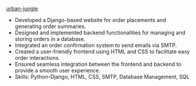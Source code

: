 [urban-jungle](https://urbanjungle.up.railway.app/)
- Developed a Django-based website for order placements and generating order summaries.
- Designed and implemented backend functionalities for managing and storing orders in a database.
- Integrated an order confirmation system to send emails via SMTP.
- Created a user-friendly frontend using HTML and CSS to facilitate easy order interactions.
- Ensured seamless integration between the frontend and backend to provide a smooth user experience.
- Skills: Python-Django, HTML, CSS, SMTP, Database Management, SQL
